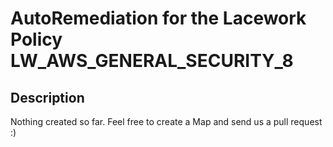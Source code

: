 # AutoRemediation for the Lacework Policy LW_AWS_GENERAL_SECURITY_8

## Description
Nothing created so far. Feel free to create a Map and send us a pull request :)
